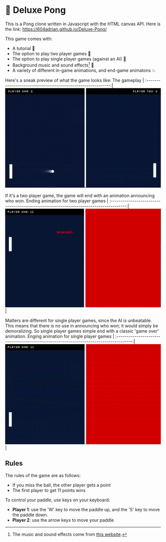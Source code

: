 # 🏓 Deluxe Pong

This is a Pong clone written in Javascript with the HTML canvas API. Here is the link: https://604adrian.github.io/Deluxe-Pong/

This game comes with:
  * A tutorial 🧐
  * The option to play two player games 🤝
  * The option to play single player games (against an AI) 🤖
  * Background music and sound effects[^1] 🎵
  * A variety of different in-game animations, and end-game animatons 💥


Here's a sneak preview of what the game looks like:
The gameplay |
:------------------------------------------------------------:|
![A GIF of the pong game in action](./README-extras/pong.GIF)


If it's a two player game, the game will end with an animation announcing who won.
Ending animation for two player games |
:--------------------------------------------------------------------------------------:|
![A GIF of the ending animation for two player games](./README-extras/game_over-p1.GIF) | 

Matters are different for single player games, since the AI is unbeatable. This means that there is no use in announcing who won; it would simply be demoralizing. So single player games simple end with a classic 'game over' animation. 
Enging animation for single player games |
:--------------------------------------------------------------------------------------:|
![A GIF of the ending animation for single player games](./README-extras/game_over-p2.GIF) |


## Rules
The rules of the game are as follows:
* If you miss the ball, the other player gets a point
* The first player to get 11 points wins

To control your paddle, use keys on your keyboard:
* **Player 1**: use the 'W' key to move the paddle up, and the 'S' key to move the paddle down.
* **Player 2**: use the arrow keys to move your paddle

[^1]: The music and sound effects come from [this website](https://themushroomkingdom.net/media/smb/wav).

